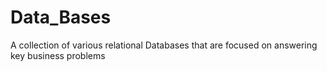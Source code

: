 # Data_Bases
A collection of various relational Databases that are focused on answering key business problems 

